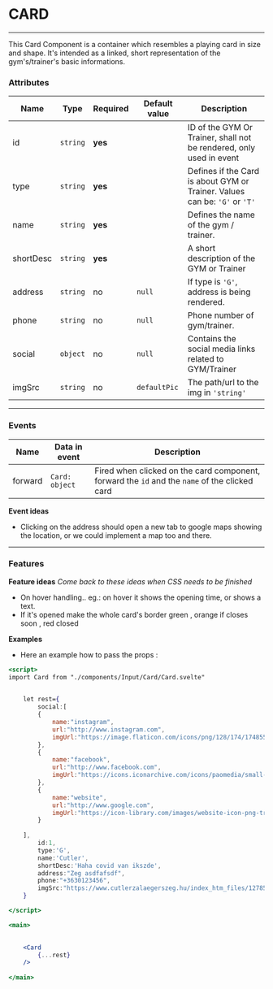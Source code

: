 # CARD
---
This Card Component is a container which resembles a playing card in size and shape. It's intended as a linked, short representation of the gym's/trainer's basic informations.

### Attributes

| Name      | Type                 | Required | Default value       | Description                                                                 |
|-----------|----------------------|----------|----------------------|----------------------------------------------------------------------------|
| id        | `string`             | **yes**  |                      | ID of the GYM Or Trainer, shall not be rendered, only used in event        |
| type      | `string`             | **yes**  |                      | Defines if the Card is about GYM or Trainer. Values can be: `'G'` or `'T'` |
| name      | `string`             | **yes**  |                      | Defines the name of the gym / trainer.                                     |
| shortDesc | `string`             | **yes**  |                      | A short description of the GYM or Trainer                                  |
| address   | `string`             | no       | `null`               | If type is `'G'`, address is being rendered.                               |
| phone     | `string`             | no       | `null`               | Phone number of gym/trainer.                                               |
| social    | `object`             | no       | `null`               | Contains the social media links related to  GYM/Trainer                    |
| imgSrc    | `string`             | no       | `defaultPic`         | The path/url to the img in `'string'`                                      |

---

### Events

| Name             | Data in event   | Description                                                                                    |
|------------------|-----------------|------------------------------------------------------------------------------------------------|
| forward            | `Card: object`  | Fired when clicked on the card component, forward the `id` and the `name` of the clicked card  |


**Event ideas**
- Clicking on the address should open a new tab to google maps showing the location, or we could implement a map too and there.  
---
### Features

**Feature ideas**
*Come back to these ideas when CSS needs to be finished*
- On hover handling.. eg.: on hover it shows the opening time, or shows a text.
- If it's opened make the whole card's border green , orange if closes soon , red closed

**Examples**

- Here an example how to pass the props :

```jsx
<script>
import Card from "./components/Input/Card/Card.svelte"
	

	let rest={
		social:[
		{	
			name:"instagram",
			url:"http://www.instagram.com",
			imgUrl:"https://image.flaticon.com/icons/png/128/174/174855.png"
		},
		{	
			name:"facebook",
			url:"http://www.facebook.com",
			imgUrl:"https://icons.iconarchive.com/icons/paomedia/small-n-flat/256/social-facebook-icon.png"
		},
		{
			name:"website",
			url:"http://www.google.com",
			imgUrl:"https://icon-library.com/images/website-icon-png-transparent/website-icon-png-transparent-14.jpg"
		}
		
	],
		id:1,
		type:'G',
		name:'Cutler',
		shortDesc:'Haha covid van ikszde',
		address:"Zeg asdfafsdf",
		phone:"+3630123456",
		imgSrc:"https://www.cutlerzalaegerszeg.hu/index_htm_files/12785@2x.jpg"
	}

</script>

<main>
	

	<Card 			
		{...rest}
	/>
	
</main>

```






